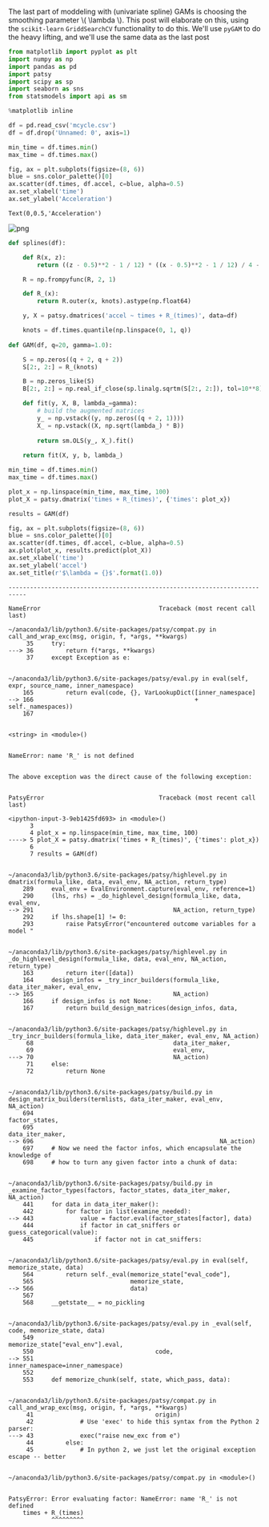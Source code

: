The last part of moddeling with (univariate spline) GAMs is choosing the smoothing parameter \\( \lambda \\). This post will elaborate on this, using the `scikit-learn` `GriddSearchCV` functionality to do this. We'll use `pyGAM` to do the heavy lifting, and we'll use the same data as the last post


```python
from matplotlib import pyplot as plt
import numpy as np
import pandas as pd
import patsy
import scipy as sp
import seaborn as sns
from statsmodels import api as sm

%matplotlib inline

df = pd.read_csv('mcycle.csv')
df = df.drop('Unnamed: 0', axis=1)

min_time = df.times.min()
max_time = df.times.max()

fig, ax = plt.subplots(figsize=(8, 6))
blue = sns.color_palette()[0]
ax.scatter(df.times, df.accel, c=blue, alpha=0.5)
ax.set_xlabel('time')
ax.set_ylabel('Acceleration')
```




    Text(0,0.5,'Acceleration')




    
![png](2021-04-08-Model-Selection-wiht-GAMs_files/2021-04-08-Model-Selection-wiht-GAMs_1_1.png)
    



```python
def splines(df):

    def R(x, z):
        return ((z - 0.5)**2 - 1 / 12) * ((x - 0.5)**2 - 1 / 12) / 4 - ((np.abs(x - z) - 0.5)**4 - 0.5 * (np.abs(x - z) - 0.5)**2 + 7 / 240) / 24

    R = np.frompyfunc(R, 2, 1)

    def R_(x):
        return R.outer(x, knots).astype(np.float64)

    y, X = patsy.dmatrices('accel ~ times + R_(times)', data=df)

    knots = df.times.quantile(np.linspace(0, 1, q))
    
def GAM(df, q=20, gamma=1.0):    

    S = np.zeros((q + 2, q + 2))
    S[2:, 2:] = R_(knots)

    B = np.zeros_like(S)
    B[2:, 2:] = np.real_if_close(sp.linalg.sqrtm(S[2:, 2:]), tol=10**8)

    def fit(y, X, B, lambda_=gamma):
        # build the augmented matrices
        y_ = np.vstack((y, np.zeros((q + 2, 1))))
        X_ = np.vstack((X, np.sqrt(lambda_) * B))
    
        return sm.OLS(y_, X_).fit()
    
    return fit(X, y, b, lambda_)
```


```python
min_time = df.times.min()
max_time = df.times.max()

plot_x = np.linspace(min_time, max_time, 100)
plot_X = patsy.dmatrix('times + R_(times)', {'times': plot_x})

results = GAM(df)

fig, ax = plt.subplots(figsize=(8, 6))
blue = sns.color_palette()[0]
ax.scatter(df.times, df.accel, c=blue, alpha=0.5)
ax.plot(plot_x, results.predict(plot_X))
ax.set_xlabel('time')
ax.set_ylabel('accel')
ax.set_title(r'$\lambda = {}$'.format(1.0))
```


    ---------------------------------------------------------------------------

    NameError                                 Traceback (most recent call last)

    ~/anaconda3/lib/python3.6/site-packages/patsy/compat.py in call_and_wrap_exc(msg, origin, f, *args, **kwargs)
         35     try:
    ---> 36         return f(*args, **kwargs)
         37     except Exception as e:


    ~/anaconda3/lib/python3.6/site-packages/patsy/eval.py in eval(self, expr, source_name, inner_namespace)
        165         return eval(code, {}, VarLookupDict([inner_namespace]
    --> 166                                             + self._namespaces))
        167 


    <string> in <module>()


    NameError: name 'R_' is not defined

    
    The above exception was the direct cause of the following exception:


    PatsyError                                Traceback (most recent call last)

    <ipython-input-3-9eb1425fd693> in <module>()
          3 
          4 plot_x = np.linspace(min_time, max_time, 100)
    ----> 5 plot_X = patsy.dmatrix('times + R_(times)', {'times': plot_x})
          6 
          7 results = GAM(df)


    ~/anaconda3/lib/python3.6/site-packages/patsy/highlevel.py in dmatrix(formula_like, data, eval_env, NA_action, return_type)
        289     eval_env = EvalEnvironment.capture(eval_env, reference=1)
        290     (lhs, rhs) = _do_highlevel_design(formula_like, data, eval_env,
    --> 291                                       NA_action, return_type)
        292     if lhs.shape[1] != 0:
        293         raise PatsyError("encountered outcome variables for a model "


    ~/anaconda3/lib/python3.6/site-packages/patsy/highlevel.py in _do_highlevel_design(formula_like, data, eval_env, NA_action, return_type)
        163         return iter([data])
        164     design_infos = _try_incr_builders(formula_like, data_iter_maker, eval_env,
    --> 165                                       NA_action)
        166     if design_infos is not None:
        167         return build_design_matrices(design_infos, data,


    ~/anaconda3/lib/python3.6/site-packages/patsy/highlevel.py in _try_incr_builders(formula_like, data_iter_maker, eval_env, NA_action)
         68                                       data_iter_maker,
         69                                       eval_env,
    ---> 70                                       NA_action)
         71     else:
         72         return None


    ~/anaconda3/lib/python3.6/site-packages/patsy/build.py in design_matrix_builders(termlists, data_iter_maker, eval_env, NA_action)
        694                                                    factor_states,
        695                                                    data_iter_maker,
    --> 696                                                    NA_action)
        697     # Now we need the factor infos, which encapsulate the knowledge of
        698     # how to turn any given factor into a chunk of data:


    ~/anaconda3/lib/python3.6/site-packages/patsy/build.py in _examine_factor_types(factors, factor_states, data_iter_maker, NA_action)
        441     for data in data_iter_maker():
        442         for factor in list(examine_needed):
    --> 443             value = factor.eval(factor_states[factor], data)
        444             if factor in cat_sniffers or guess_categorical(value):
        445                 if factor not in cat_sniffers:


    ~/anaconda3/lib/python3.6/site-packages/patsy/eval.py in eval(self, memorize_state, data)
        564         return self._eval(memorize_state["eval_code"],
        565                           memorize_state,
    --> 566                           data)
        567 
        568     __getstate__ = no_pickling


    ~/anaconda3/lib/python3.6/site-packages/patsy/eval.py in _eval(self, code, memorize_state, data)
        549                                  memorize_state["eval_env"].eval,
        550                                  code,
    --> 551                                  inner_namespace=inner_namespace)
        552 
        553     def memorize_chunk(self, state, which_pass, data):


    ~/anaconda3/lib/python3.6/site-packages/patsy/compat.py in call_and_wrap_exc(msg, origin, f, *args, **kwargs)
         41                                  origin)
         42             # Use 'exec' to hide this syntax from the Python 2 parser:
    ---> 43             exec("raise new_exc from e")
         44         else:
         45             # In python 2, we just let the original exception escape -- better


    ~/anaconda3/lib/python3.6/site-packages/patsy/compat.py in <module>()


    PatsyError: Error evaluating factor: NameError: name 'R_' is not defined
        times + R_(times)
                ^^^^^^^^^



```python

```
